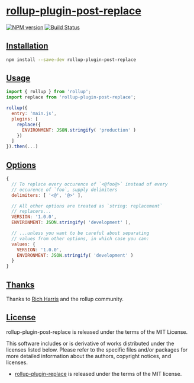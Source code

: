 # [rollup-plugin-post-replace](https://github.com/epiloque/rollup-plugin-post-replace)

[![NPM version][npm-image]][npm-url] [![Build Status][travis-image]][travis-url]

## [Installation](https://github.com/epiloque/rollup-plugin-post-replace#Installation)

```bash
npm install --save-dev rollup-plugin-post-replace
```

## [Usage](https://github.com/epiloque/rollup-plugin-post-replace#Usage)

```js
import { rollup } from 'rollup';
import replace from 'rollup-plugin-post-replace';

rollup({
  entry: 'main.js',
  plugins: [
    replace({
      ENVIRONMENT: JSON.stringify( 'production' )
    })
  ]
}).then(...)
```

## [Options](https://github.com/epiloque/rollup-plugin-post-replace#Options)

```js
{
  // To replace every occurence of `<@foo@>` instead of every
  // occurence of `foo`, supply delimiters
  delimiters: [ '<@', '@>' ],

  // All other options are treated as `string: replacement`
  // replacers...
  VERSION: '1.0.0',
  ENVIRONMENT: JSON.stringify( 'development' ),

  // ...unless you want to be careful about separating
  // values from other options, in which case you can:
  values: {
    VERSION: '1.0.0',
    ENVIRONMENT: JSON.stringify( 'development' )
  }
}
```

## [Thanks](https://github.com/epiloque/rollup-plugin-post-replace#Thanks)

Thanks to [Rich Harris](https://github.com/Rich-Harris) and the rollup community.

## [License](https://github.com/epiloque/rollup-plugin-post-replace#License)

rollup-plugin-post-replace is released under the terms of the MIT License.

This software includes or is derivative of works distributed under the licenses
listed below. Please refer to the specific files and/or packages for more
detailed information about the authors, copyright notices, and licenses.

-   [rollup-plugin-replace](https://github.com/rollup/rollup-plugin-replace) is released under the
    terms of the MIT license.

[npm-url]: https://www.npmjs.com/package/rollup-plugin-post-replace

[npm-image]: https://img.shields.io/npm/v/rollup-plugin-post-replace.svg

[travis-url]: https://travis-ci.org/epiloque/rollup-plugin-post-replace

[travis-image]: https://img.shields.io/travis/epiloque/rollup-plugin-post-replace.svg?branch=master
